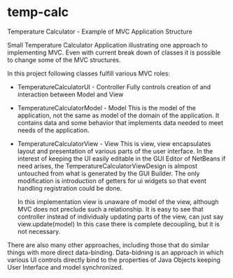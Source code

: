 # temp-calc
Temperature Calculator - Example of MVC Application Structure

Small Temperature Calculator Application illustrating one approach to implementing MVC.
Even with current break down of classes it is possible to change some of the MVC structures.

In this project following classes fulfill various MVC roles:
* TemperatureCalculatorUI    - Controller
  Fully controls creation of and interaction between Model and View

* TemperatureCalculatorModel - Model
  This is the model of the application, not the same as model of the domain of the application.
  It contains data and some behavior that implements data needed to meet needs of the application.

* TemperatureCalculatorView  - View
  This is view, view encapsulates layout and presentation of various parts of the user interface.
  In the interest of keeping the UI easily editable in the GUI Editor of NetBeans if need arises, the 
  TemperatureCalculatorViewDesign is almpost untouched from what is generated by the GUI Builder.
  The only modification is introduction of getters for ui widgets so that event handling registration could be done.

  In this implementation view is unaware of model of the view, although MVC does not preclude such a relationship.
  It is easy to see that controller instead of individualy updating parts of the view, can just say view.update(model)
  In this case there is complete decoupling, but it is not necessary.

There are also many other approaches, including those that do similar things with more direct data-binding.
Data-bidning is an approach in which various UI controls directly bind to the properties of Java Objects keeping User Interface and model synchronized.



